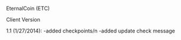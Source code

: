 EternalCoin (ETC)

Client Version


1.1 (1/27/2014):
-added checkpoints/n
-added update check message

